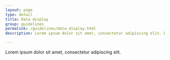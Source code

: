 ```yaml
---
layout: page
type: detail
title: Data display
group: guidelines
permalink: /guidelines/data-display.html
description: Lorem ipsum dolor sit amet, consectetur adipiscing elit. Donec varius dapibus sem in scelerisque.

---
```


Lorem ipsum dolor sit amet, consectetur adipiscing elit.
